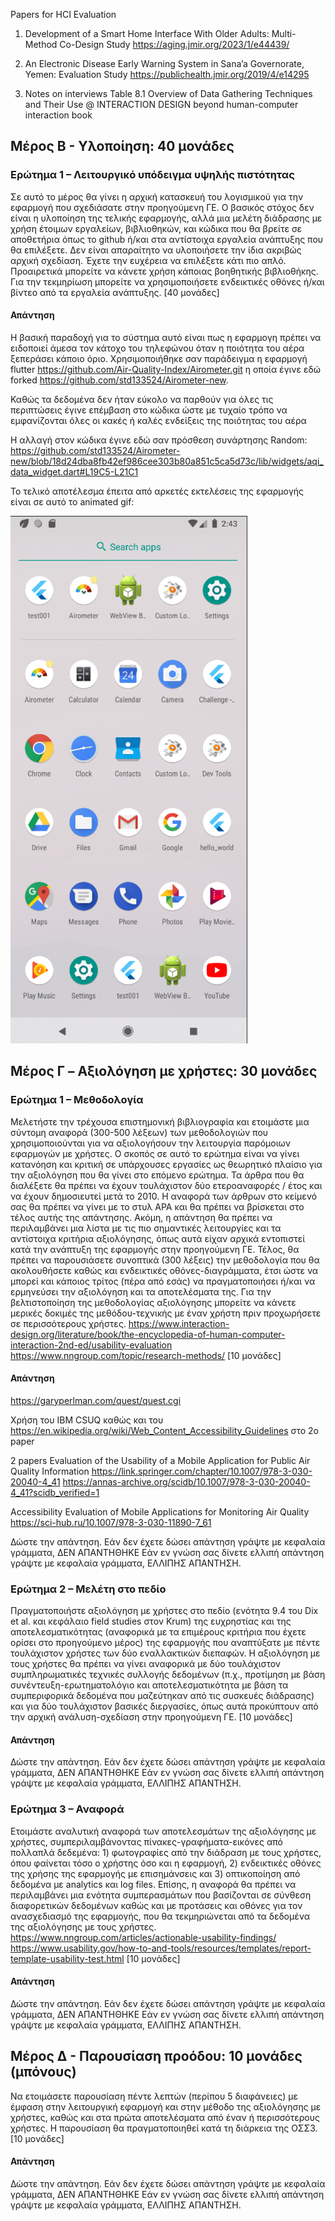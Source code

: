 Papers for HCI Evaluation

1. Development of a Smart Home Interface With Older Adults: Multi-Method Co-Design Study
https://aging.jmir.org/2023/1/e44439/

2. An Electronic Disease Early Warning System in Sana’a Governorate, Yemen: Evaluation Study
https://publichealth.jmir.org/2019/4/e14295

3. Notes on interviews
Table 8.1 Overview of Data Gathering Techniques and Their Use @ INTERACTION DESIGN beyond human-computer interaction book



## Μέρος Β - Υλοποίηση: 40 μονάδες

### Ερώτημα 1 – Λειτουργικό υπόδειγμα υψηλής πιστότητας
Σε αυτό το μέρος θα γίνει η αρχική κατασκευή του λογισμικού για την εφαρμογή που σχεδιάσατε στην προηγούμενη ΓΕ. Ο βασικός στόχος δεν είναι η υλοποίηση της τελικής εφαρμογής, αλλά μια μελέτη διάδρασης με χρήση έτοιμων εργαλείων, βιβλιοθηκών, και κώδικα που θα βρείτε σε αποθετήρια όπως το github ή/και στα αντίστοιχα εργαλεία ανάπτυξης που θα επιλέξετε. Δεν είναι απαραίτητο να υλοποιήσετε την ίδια ακριβώς αρχική σχεδίαση. Έχετε την ευχέρεια να επιλέξετε κάτι πιο απλό. Προαιρετικά μπορείτε να κάνετε χρήση κάποιας βοηθητικής βιβλιοθήκης. Για την τεκμηρίωση μπορείτε να χρησιμοποιήσετε ενδεικτικές οθόνες ή/και βίντεο από τα εργαλεία ανάπτυξης.
[40 μονάδες]

#### Απάντηση 
Η βασική παραδοχή για το σύστημα αυτό είναι πως η εφαρμογη πρέπει να ειδοποιεί άμεσα τον κάτοχο του τηλεφώνου όταν η ποιότητα του αέρα ξεπεράσει κάποιο όριο. Χρησιμοποιήθηκε σαν παράδειγμα η εφαρμογή flutter https://github.com/Air-Quality-Index/Airometer.git η οποία έγινε εδώ forked https://github.com/std133524/Airometer-new.

Καθώς τα δεδομένα δεν ήταν εύκολο να παρθούν για όλες τις περιπτώσεις έγινε επέμβαση στο κώδικα ώστε με τυχαίο τρόπο να εμφανίζονται όλες οι κακές ή καλές ενδείξεις της ποιότητας του αέρα

Η αλλαγή στον κώδικα έγινε εδώ σαν πρόσθεση συνάρτησης Random:
https://github.com/std133524/Airometer-new/blob/18d24dba8fb42ef986cee303b80a851c5ca5d73c/lib/widgets/aqi_data_widget.dart#L19C5-L21C1

To τελικό αποτέλεσμα έπειτα από αρκετές εκτελέσεις της εφαρμογής είναι σε αυτό το animated gif:

![Εφαρμογη Ποιότητας Αέρα](https://github.com/std133524/Airometer-new/blob/master/screenshots/present/annimated.png)


## Μέρος Γ – Aξιολόγηση με χρήστες: 30 μονάδες

### Ερώτημα 1 – Μεθοδολογία
Μελετήστε την τρέχουσα επιστημονική βιβλιογραφία και ετοιμάστε μια σύντομη αναφορά (300-500 λέξεων) των μεθοδολογιών που χρησιμοποιούνται για να αξιολογήσουν την λειτουργία παρόμοιων εφαρμογών με χρήστες. Ο σκοπός σε αυτό το ερώτημα είναι να γίνει κατανόηση και κριτική σε υπάρχουσες εργασίες ως θεωρητικό πλαίσιο για την αξιολόγηση που θα γίνει στο επόμενο ερώτημα. Τα άρθρα που θα διαλέξετε θα πρέπει να έχουν τουλάχιστον δύο ετεροαναφορές / έτος και να έχουν δημοσιευτεί μετά το 2010. Η αναφορά των άρθρων στο κείμενό σας θα πρέπει να γίνει με το στυλ APA και θα πρέπει να βρίσκεται στο τέλος αυτής της απάντησης. Ακόμη, η απάντηση θα πρέπει να περιλαμβάνει μια λίστα με τις πιο σημαντικές λειτουργίες και τα αντίστοιχα κριτήρια αξιολόγησης, όπως αυτά είχαν αρχικά εντοπιστεί κατά την ανάπτυξη της εφαρμογής στην προηγούμενη ΓΕ. Τέλος, θα πρέπει να παρουσιάσετε συνοπτικά (300 λέξεις) την μεθοδολογία που θα ακολουθήσετε καθώς και ενδεικτικές οθόνες-διαγράμματα, έτσι ώστε να μπορεί και κάποιος τρίτος (πέρα από εσάς) να πραγματοποιήσει ή/και να ερμηνεύσει την αξιολόγηση και τα αποτελέσματα της. Για την βελτιστοποίηση της μεθοδολογίας αξιολόγησης μπορείτε να κάνετε μερικές δοκιμές της μεθόδου-τεχνικής με έναν χρήστη πριν προχωρήσετε σε περισσότερους χρήστες. 
https://www.interaction-design.org/literature/book/the-encyclopedia-of-human-computer-interaction-2nd-ed/usability-evaluation
https://www.nngroup.com/topic/research-methods/
[10 μονάδες]

#### Απάντηση

https://garyperlman.com/quest/quest.cgi

Χρήση του IBM CSUQ καθώς και του https://en.wikipedia.org/wiki/Web_Content_Accessibility_Guidelines στο 2o paper

2 papers
Evaluation of the Usability of a Mobile Application for Public Air Quality Information
https://link.springer.com/chapter/10.1007/978-3-030-20040-4_41
https://annas-archive.org/scidb/10.1007/978-3-030-20040-4_41?scidb_verified=1

Accessibility Evaluation of Mobile Applications for Monitoring Air Quality
https://sci-hub.ru/10.1007/978-3-030-11890-7_61

Δώστε την απάντηση. Εάν δεν έχετε δώσει απάντηση γράψτε με κεφαλαία γράμματα,
ΔΕΝ ΑΠΑΝΤΗΘΗΚΕ Εάν εν γνώση σας δίνετε ελλιπή απάντηση γράψτε με κεφαλαία
γράμματα, ΕΛΛΙΠΗΣ ΑΠΑΝΤΗΣΗ.

### Ερώτημα 2 – Μελέτη στο πεδίο
Πραγματοποιήστε αξιολόγηση με χρήστες στο πεδίο (ενότητα 9.4 του Dix et al. και κεφάλαιο field studies στον Krum) της ευχρηστίας και της αποτελεσματικότητας (αναφορικά με τα επιμέρους κριτήρια που έχετε ορίσει στο προηγούμενο μέρος) της εφαρμογής που αναπτύξατε με πέντε τουλάχιστον χρήστες των δύο εναλλακτικών διεπαφών. Η αξιολόγηση με τους χρήστες θα πρέπει να γίνει αναφορικά με δύο τουλάχιστον συμπληρωματικές τεχνικές συλλογής δεδομένων (π.χ., προτίμηση με βάση συνέντευξη-ερωτηματολόγιο και αποτελεσματικότητα με βάση τα συμπεριφορικά δεδομένα που μαζεύτηκαν από τις συσκευές διάδρασης) και για δύο τουλάχιστον βασικές διεργασίες, όπως αυτά προκύπτουν από την αρχική ανάλυση-σχεδίαση στην προηγούμενη ΓΕ.
[10 μονάδες]

#### Απάντηση
Δώστε την απάντηση. Εάν δεν έχετε δώσει απάντηση γράψτε με κεφαλαία γράμματα,
ΔΕΝ ΑΠΑΝΤΗΘΗΚΕ Εάν εν γνώση σας δίνετε ελλιπή απάντηση γράψτε με κεφαλαία
γράμματα, ΕΛΛΙΠΗΣ ΑΠΑΝΤΗΣΗ.

### Ερώτημα 3 – Αναφορά
Ετοιμάστε αναλυτική αναφορά των αποτελεσμάτων της αξιολόγησης με χρήστες, συμπεριλαμβάνοντας πίνακες-γραφήματα-εικόνες από πολλαπλά δεδεμένα: 1) φωτογραφίες από την διάδραση με τους χρήστες, όπου φαίνεται τόσο ο χρήστης όσο και η εφαρμογή, 2) ενδεικτικές οθόνες της χρήσης της εφαρμογής με επισημάνσεις και 3) οπτικοποίηση από δεδομένα με analytics και log files. Επίσης, η αναφορά θα πρέπει να περιλαμβάνει μια ενότητα συμπερασμάτων που βασίζονται σε σύνθεση διαφορετικών δεδομένων καθώς και με προτάσεις και οθόνες για τον ανασχεδιασμό της εφαρμογής, που θα τεκμηριώνεται από τα δεδομένα της αξιολόγησης με τους χρήστες. https://www.nngroup.com/articles/actionable-usability-findings/
https://www.usability.gov/how-to-and-tools/resources/templates/report-template-usability-test.html
[10 μονάδες]

#### Απάντηση
Δώστε την απάντηση. Εάν δεν έχετε δώσει απάντηση γράψτε με κεφαλαία γράμματα,
ΔΕΝ ΑΠΑΝΤΗΘΗΚΕ Εάν εν γνώση σας δίνετε ελλιπή απάντηση γράψτε με κεφαλαία
γράμματα, ΕΛΛΙΠΗΣ ΑΠΑΝΤΗΣΗ.


## Μέρος Δ - Παρουσίαση προόδου: 10 μονάδες (μπόνους)
Να ετοιμάσετε παρουσίαση πέντε λεπτών (περίπου 5 διαφάνειες) με έμφαση στην λειτουργική εφαρμογή και στην μέθοδο της αξιολόγησης με χρήστες, καθώς και στα πρώτα αποτελέσματα από έναν ή περισσότερους χρήστες. Η παρουσίαση θα πραγματοποιηθεί κατά τη διάρκεια της ΟΣΣ3. 
[10 μονάδες]

#### Απάντηση
Δώστε την απάντηση. Εάν δεν έχετε δώσει απάντηση γράψτε με κεφαλαία γράμματα,
ΔΕΝ ΑΠΑΝΤΗΘΗΚΕ Εάν εν γνώση σας δίνετε ελλιπή απάντηση γράψτε με κεφαλαία
γράμματα, ΕΛΛΙΠΗΣ ΑΠΑΝΤΗΣΗ.
